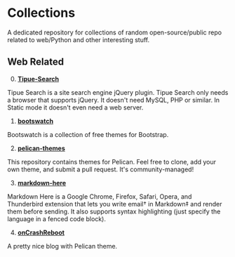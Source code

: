 # Collections
A dedicated repository for collections of random open-source/public repo related to web/Python and other interesting stuff. 

## Web Related 
0. [**Tipue-Search**](https://github.com/DanceOfDragon/Tipue-Search)

Tipue Search is a site search engine jQuery plugin. Tipue Search only needs a browser that supports jQuery. It doesn't need MySQL, PHP or similar. In Static mode it doesn't even need a web server.


1. [**bootswatch**](https://github.com/DanceOfDragon/bootswatch)

Bootswatch is a collection of free themes for Bootstrap. 

2. [**pelican-themes**](https://github.com/DanceOfDragon/pelican-themes)

This repository contains themes for Pelican. Feel free to clone, add your own theme, and submit a pull request. It's community-managed!

3. [**markdown-here**](https://github.com/DanceOfDragon/markdown-here)

Markdown Here is a Google Chrome, Firefox, Safari, Opera, and Thunderbird extension that lets you write email† in Markdown‡ and render them before sending. It also supports syntax highlighting (just specify the language in a fenced code block).

4. [**onCrashReboot**](https://github.com/DanceOfDragon/onCrashReboot)

A pretty nice blog with Pelican theme.
